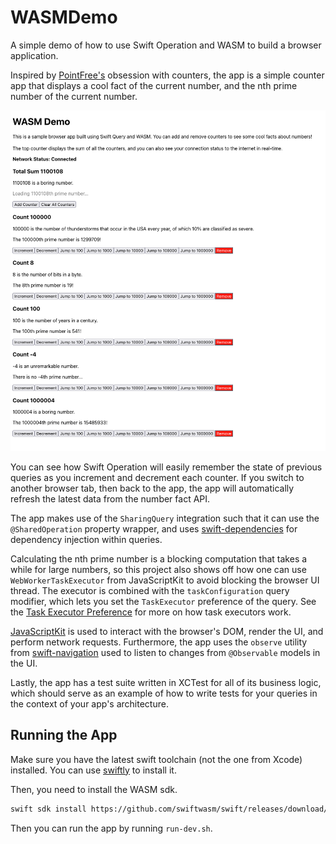 # WASMDemo

A simple demo of how to use Swift Operation and WASM to build a browser application.

Inspired by [PointFree's](https://www.pointfree.co/) obsession with counters, the app is a simple counter app that displays a cool fact of the current number, and the nth prime number of the current number.

![An image displaying the counter app with the network status indicating that the user is connected to the internet, a total sum counter of 1,100,108, and various other counters each displaying a number fact and the nth prime number of the current count.](./assets/app.png)

You can see how Swift Operation will easily remember the state of previous queries as you increment and decrement each counter. If you switch to another browser tab, then back to the app, the app will automatically refresh the latest data from the number fact API.

The app makes use of the `SharingQuery` integration such that it can use the `@SharedOperation` property wrapper, and uses [swift-dependencies](https://github.com/pointfreeco/swift-dependencies) for dependency injection within queries.

Calculating the nth prime number is a blocking computation that takes a while for large numbers, so this project also shows off how one can use `WebWorkerTaskExecutor` from JavaScriptKit to avoid blocking the browser UI thread. The executor is combined with the `taskConfiguration` query modifier, which lets you set the `TaskExecutor` preference of the query. See the [Task Executor Preference](https://github.com/swiftlang/swift-evolution/blob/main/proposals/0417-task-executor-preference.md) for more on how task executors work.

[JavaScriptKit](https://github.com/swiftwasm/JavaScriptKit) is used to interact with the browser's DOM, render the UI, and perform network requests. Furthermore, the app uses the `observe` utility from [swift-navigation](https://github.com/pointfreeco/swift-navigation) used to listen to changes from `@Observable` models in the UI.

Lastly, the app has a test suite written in XCTest for all of its business logic, which should serve as an example of how to write tests for your queries in the context of your app's architecture.

## Running the App

Make sure you have the latest swift toolchain (not the one from Xcode) installed. You can use [swiftly](https://github.com/swiftlang/swiftly) to install it.

Then, you need to install the WASM sdk.

```sh
swift sdk install https://github.com/swiftwasm/swift/releases/download/swift-wasm-6.1-RELEASE/swift-wasm-6.1-RELEASE-wasm32-unknown-wasip1-threads.artifactbundle.zip --checksum 0dd273be28741f8e1eb00682c39bdc956361ed24b5572e183dd8a4e9d1c5f6ec
```

Then you can run the app by running `run-dev.sh`.
